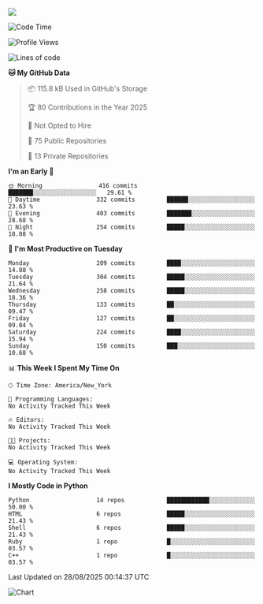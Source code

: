 
![](https://hit.yhype.me/github/profile?user_id=44564111)
<!--START_SECTION:waka-->
![Code Time](http://img.shields.io/badge/Code%20Time-26%20hrs%2018%20mins-blue)

![Profile Views](http://img.shields.io/badge/Profile%20Views-2-blue)

![Lines of code](https://img.shields.io/badge/From%20Hello%20World%20I%27ve%20Written-5.3%20million%20lines%20of%20code-blue)

**🐱 My GitHub Data** 

> 📦 115.8 kB Used in GitHub's Storage 
 > 
> 🏆 80 Contributions in the Year 2025
 > 
> 🚫 Not Opted to Hire
 > 
> 📜 75 Public Repositories 
 > 
> 🔑 13 Private Repositories 
 > 
**I'm an Early 🐤** 

```text
🌞 Morning                416 commits         ███████░░░░░░░░░░░░░░░░░░   29.61 % 
🌆 Daytime                332 commits         ██████░░░░░░░░░░░░░░░░░░░   23.63 % 
🌃 Evening                403 commits         ███████░░░░░░░░░░░░░░░░░░   28.68 % 
🌙 Night                  254 commits         █████░░░░░░░░░░░░░░░░░░░░   18.08 % 
```
📅 **I'm Most Productive on Tuesday** 

```text
Monday                   209 commits         ████░░░░░░░░░░░░░░░░░░░░░   14.88 % 
Tuesday                  304 commits         █████░░░░░░░░░░░░░░░░░░░░   21.64 % 
Wednesday                258 commits         █████░░░░░░░░░░░░░░░░░░░░   18.36 % 
Thursday                 133 commits         ██░░░░░░░░░░░░░░░░░░░░░░░   09.47 % 
Friday                   127 commits         ██░░░░░░░░░░░░░░░░░░░░░░░   09.04 % 
Saturday                 224 commits         ████░░░░░░░░░░░░░░░░░░░░░   15.94 % 
Sunday                   150 commits         ███░░░░░░░░░░░░░░░░░░░░░░   10.68 % 
```


📊 **This Week I Spent My Time On** 

```text
🕑︎ Time Zone: America/New_York

💬 Programming Languages: 
No Activity Tracked This Week

🔥 Editors: 
No Activity Tracked This Week

🐱‍💻 Projects: 
No Activity Tracked This Week

💻 Operating System: 
No Activity Tracked This Week
```

**I Mostly Code in Python** 

```text
Python                   14 repos            ████████████░░░░░░░░░░░░░   50.00 % 
HTML                     6 repos             █████░░░░░░░░░░░░░░░░░░░░   21.43 % 
Shell                    6 repos             █████░░░░░░░░░░░░░░░░░░░░   21.43 % 
Ruby                     1 repo              █░░░░░░░░░░░░░░░░░░░░░░░░   03.57 % 
C++                      1 repo              █░░░░░░░░░░░░░░░░░░░░░░░░   03.57 % 
```




 Last Updated on 28/08/2025 00:14:37 UTC
<!--END_SECTION:waka-->
![Chart](https://wakatime.com/share/@Vault108/688d9b71-d249-4f4e-81ef-3dceb97e43a3.svg)


